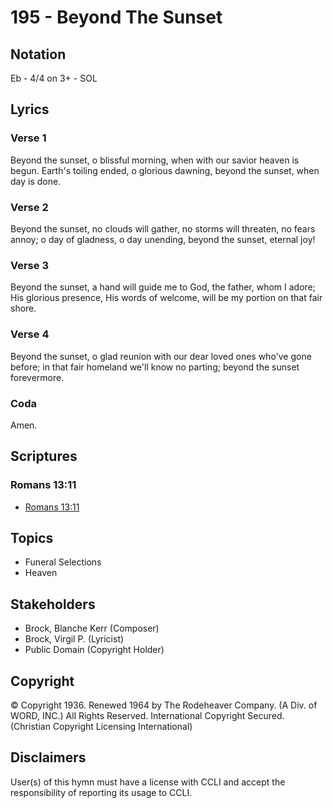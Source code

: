 # 195 - Beyond The Sunset

## Notation

Eb - 4/4 on 3+ - SOL

## Lyrics

### Verse 1

Beyond the sunset, o blissful morning, when with our savior heaven is begun. Earth's toiling ended, o glorious dawning, beyond the sunset, when day is done.

### Verse 2

Beyond the sunset, no clouds will gather, no storms will threaten, no fears annoy; o day of gladness, o day unending, beyond the sunset, eternal joy!

### Verse 3

Beyond the sunset, a hand will guide me to God, the father, whom I adore; His glorious presence, His words of welcome, will be my portion on that fair shore.

### Verse 4

Beyond the sunset, o glad reunion with our dear loved ones who've gone before; in that fair homeland we'll know no parting; beyond the sunset forevermore. 

### Coda

Amen.


## Scriptures

### Romans 13:11

- [Romans 13:11](https://www.biblegateway.com/passage/?search=Romans%2013%3A11)


## Topics

- Funeral Selections
- Heaven

## Stakeholders

- Brock, Blanche Kerr (Composer)
- Brock, Virgil P. (Lyricist)
- Public Domain (Copyright Holder)

## Copyright

© Copyright 1936. Renewed 1964 by The Rodeheaver Company. (A Div. of WORD, INC.) All Rights Reserved. International Copyright Secured.
(Christian Copyright Licensing International)

## Disclaimers

User(s) of this hymn must have a license with CCLI and accept the responsibility of reporting its usage to CCLI.

